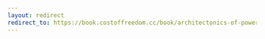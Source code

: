 ```yaml
---
layout: redirect
redirect_to: https://book.costoffreedom.cc/book/architectonics-of-power/beyond-capitalism.html
---
```

